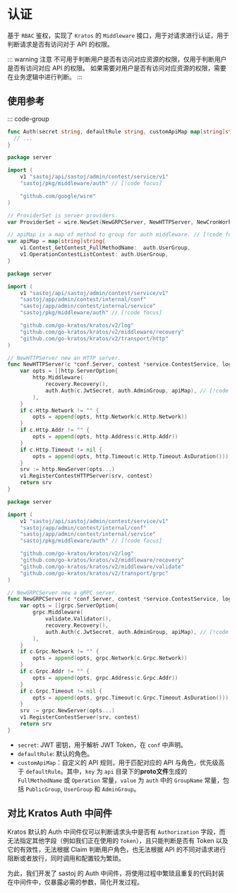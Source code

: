 # 认证

基于 `RBAC` 鉴权，实现了 `Kratos` 的 `Middleware` 接口，用于对请求进行认证，用于判断请求是否有访问对于 API 的权限。

::: warning 注意
不可用于判断用户是否有访问对应资源的权限，仅用于判断用户是否有访问对应 API 的权限。
如果需要对用户是否有访问对应资源的权限，需要在业务逻辑中进行判断。
:::

## 使用参考

::: code-group

``` go [auth.go]
func Auth(secret string, defaultRule string, customApiMap map[string]string) middleware.Middleware {
  // ...
}
```

``` go [server.go]
package server

import (
    v1 "sastoj/api/sastoj/admin/contest/service/v1"
    "sastoj/pkg/middleware/auth" // [!code focus]

    "github.com/google/wire"
)

// ProviderSet is server providers.
var ProviderSet = wire.NewSet(NewGRPCServer, NewHTTPServer, NewCronWorker)

// apiMap is a map of method to group for auth middleware. // [!code focus:5]
var apiMap = map[string]string{
    v1.Contest_GetContest_FullMethodName:  auth.UserGroup,
    v1.OperationContestListContest: auth.UserGroup,
}
```

``` go [http.go]
package server

import (
    v1 "sastoj/api/sastoj/admin/contest/service/v1"
    "sastoj/app/admin/contest/internal/conf"
    "sastoj/app/admin/contest/internal/service"
    "sastoj/pkg/middleware/auth" // [!code focus]

    "github.com/go-kratos/kratos/v2/log"
    "github.com/go-kratos/kratos/v2/middleware/recovery"
    "github.com/go-kratos/kratos/v2/transport/http"
)

// NewHTTPServer new an HTTP server.
func NewHTTPServer(c *conf.Server, contest *service.ContestService, logger log.Logger) *http.Server {
    var opts = []http.ServerOption{
        http.Middleware(
            recovery.Recovery(),
            auth.Auth(c.JwtSecret, auth.AdminGroup, apiMap), // [!code focus]
        ),
    }
    if c.Http.Network != "" {
        opts = append(opts, http.Network(c.Http.Network))
    }
    if c.Http.Addr != "" {
        opts = append(opts, http.Address(c.Http.Addr))
    }
    if c.Http.Timeout != nil {
        opts = append(opts, http.Timeout(c.Http.Timeout.AsDuration()))
    }
    srv := http.NewServer(opts...)
    v1.RegisterContestHTTPServer(srv, contest)
    return srv
}
```

``` go [grpc.go]
package server

import (
    v1 "sastoj/api/sastoj/admin/contest/service/v1"
    "sastoj/app/admin/contest/internal/conf"
    "sastoj/app/admin/contest/internal/service"
    "sastoj/pkg/middleware/auth" // [!code focus]

    "github.com/go-kratos/kratos/v2/log"
    "github.com/go-kratos/kratos/v2/middleware/recovery"
    "github.com/go-kratos/kratos/v2/middleware/validate"
    "github.com/go-kratos/kratos/v2/transport/grpc"
)

// NewGRPCServer new a gRPC server.
func NewGRPCServer(c *conf.Server, contest *service.ContestService, logger log.Logger) *grpc.Server {
    var opts = []grpc.ServerOption{
        grpc.Middleware(
            validate.Validator(),
            recovery.Recovery(),
            auth.Auth(c.JwtSecret, auth.AdminGroup, apiMap), // [!code focus]
        ),
    }
    if c.Grpc.Network != "" {
        opts = append(opts, grpc.Network(c.Grpc.Network))
    }
    if c.Grpc.Addr != "" {
        opts = append(opts, grpc.Address(c.Grpc.Addr))
    }
    if c.Grpc.Timeout != nil {
        opts = append(opts, grpc.Timeout(c.Grpc.Timeout.AsDuration()))
    }
    srv := grpc.NewServer(opts...)
    v1.RegisterContestServer(srv, contest)
    return srv
}
```

- `secret`: JWT 密钥，用于解析 JWT Token，在 `conf` 中声明。
- `defaultRule`: 默认的角色。
- `customApiMap`：自定义的 API 规则，用于匹配对应的 API 与角色，优先级高于 `defaultRule`。其中，`key` 为 `api` 目录下的**proto文件**生成的 `FullMethodName` 或 `Operation` 常量，`value` 为 `auth` 中的 `GroupName` 常量，包括 `PublicGroup`, `UserGroup` 和 `AdminGroup`。

## 对比 Kratos Auth 中间件

Kratos 默认的 Auth 中间件仅可以判断请求头中是否有 `Authorization` 字段，而无法指定其他字段（例如我们正在使用的 `Token`），且只能判断是否有 Token 以及它的有效性，无法根据 Claim 判断用户角色，也无法根据 API 的不同对请求进行阻断或者放行，同时调用和配置较为繁琐。

为此，我们开发了 sastoj 的 Auth 中间件，将使用过程中繁琐且重复的代码封装在中间件中，仅暴露必需的参数，简化开发过程。
